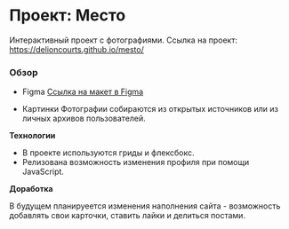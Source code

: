 # Проект: Место

Интерактивный проект с фотографиями.
Ссылка на проект: https://delioncourts.github.io/mesto/

### Обзор

* Figma
[Ссылка на макет в Figma](https://www.figma.com/file/2cn9N9jSkmxD84oJik7xL7/JavaScript.-Sprint-4?node-id=0%3A1)

* Картинки
Фотографии собираются из открытых источников или из личных архивов пользователей.

**Технологии**

* В проекте используются гриды и флексбокс. 
* Релизована возможность изменения профиля при помощи JavaScript. 

**Доработка**

В будущем планируеется изменения наполнения сайта - возможность добавлять свои карточки, ставить лайки и делиться постами. 

